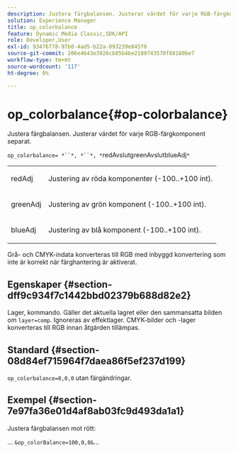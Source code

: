 ```yaml
---
description: Justera färgbalansen. Justerar värdet för varje RGB-färgkomponent separat.
solution: Experience Manager
title: op_colorbalance
feature: Dynamic Media Classic,SDK/API
role: Developer,User
exl-id: 93476778-97b0-4ad5-b22a-093239e845f0
source-git-commit: 206e4643e3926cb85b4be2189743578f88180be7
workflow-type: tm+mt
source-wordcount: '117'
ht-degree: 0%

---
```


# op_colorbalance{#op-colorbalance}

Justera färgbalansen. Justerar värdet för varje RGB-färgkomponent separat.

`op_colorbalance= *``*, *``*, *`redAvslutgreenAvslutblueAdj`*`

<table id="simpletable_BBDAA6FE9A0E48E3BD8304BDED776713"> 
 <tr class="strow"> 
  <td class="stentry"> <p><span class="varname"> redAdj</span> </p></td> 
  <td class="stentry"> <p>Justering av röda komponenter (-100..+100 int). </p></td> 
 </tr> 
 <tr class="strow"> 
  <td class="stentry"> <p><span class="varname"> greenAdj</span> </p></td> 
  <td class="stentry"> <p>Justering av grön komponent (-100..+100 int). </p></td> 
 </tr> 
 <tr class="strow"> 
  <td class="stentry"> <p><span class="varname"> blueAdj</span> </p></td> 
  <td class="stentry"> <p>Justering av blå komponent (-100..+100 int). </p></td> 
 </tr> 
</table>

Grå- och CMYK-indata konverteras till RGB med inbyggd konvertering som inte är korrekt när färghantering är aktiverat.

## Egenskaper {#section-dff9c934f7c1442bbd02379b688d82e2}

Lager, kommando. Gäller det aktuella lagret eller den sammansatta bilden om `layer=comp`. Ignoreras av effektlager. CMYK-bilder och -lager konverteras till RGB innan åtgärden tillämpas.

## Standard {#section-08d84ef715964f7daea86f5ef237d199}

`op_colorbalance=0,0,0` utan färgändringar.

## Exempel {#section-7e97fa36e01d4af8ab03fc9d493da1a1}

Justera färgbalansen mot rött:

… `&op_colorBalance=100,0,0&`…

